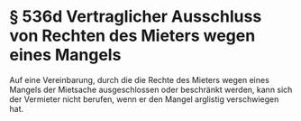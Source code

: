 # § 536d Vertraglicher Ausschluss von Rechten des Mieters wegen eines Mangels
Auf eine Vereinbarung, durch die die Rechte des Mieters wegen eines Mangels der Mietsache ausgeschlossen oder beschränkt werden, kann sich der Vermieter nicht berufen, wenn er den Mangel arglistig verschwiegen hat.